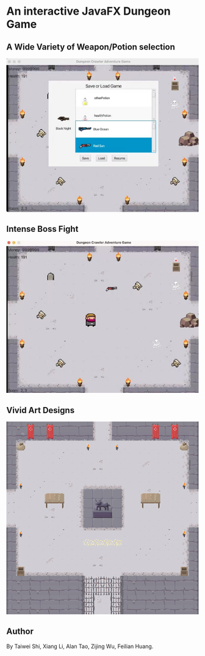 # An interactive JavaFX Dungeon Game

## A Wide Variety of Weapon/Potion selection
![demo1](demo_images/demo1.jpg)

## Intense Boss Fight
![demo2](demo_images/demo2.jpg)

## Vivid Art Designs
![demo3](demo_images/demo3.png)

## Author
By Taiwei Shi, Xiang Li, Alan Tao, Zijing Wu, Feilian Huang.
